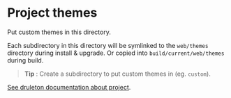 # Project themes
Put custom themes in this directory.

Each subdirectory in this directory will be symlinked to the
`web/themes` directory during install & upgrade. Or copied into
`build/current/web/themes` during build.

> **Tip** : Create a subdirectory to put custom themes in (eg. `custom`).


[See druleton documentation about project][link-project].



[link-project]: ../../bin/docs/project.md

